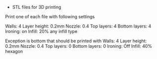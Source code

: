 * STL files for 3D printing

Print one of each file with following settings

Walls: 4
Layer height: 0.2mm
Nozzle: 0.4
Top layers: 4
Bottom layers: 4
Ironing: on
Infill: 20% any infill type

Exception is bottom that should be printed with
Walls: 4
Layer height: 0.2mm
Nozzle: 0.4
Top layers: 0
Bottom layers: 0
Ironing: Off
Infill: 40% hexagon 

